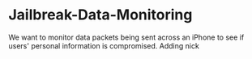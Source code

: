 # Jailbreak-Data-Monitoring
We want to monitor data packets being sent across an iPhone to see if users' personal information is compromised.
Adding nick
